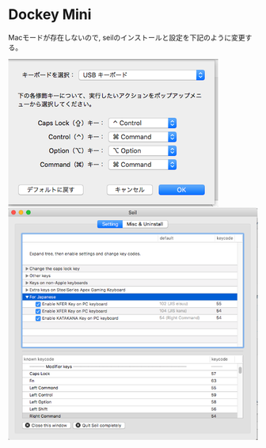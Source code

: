 # Dockey Mini

Macモードが存在しないので, seilのインストールと設定を下記のように変更する。

![ル](/mac/docs/docky_mini_conf.png "w")
![ル](/mac/docs/seil_config.png "w")
